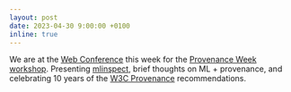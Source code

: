 ```yaml
---
layout: post
date: 2023-04-30 9:00:00 +0100
inline: true
---
```


We are at the [Web Conference](https://www2023.thewebconf.org) this week for the [Provenance Week workshop](https://provenanceweek.github.io/ProvenanceWeek2023/). Presenting [mlinspect](https://github.com/stefan-grafberger/mlinspect), brief thoughts on ML + provenance, and celebrating 10 years of the [W3C Provenance](https://www.w3.org/TR/prov-overview/) recommendations.